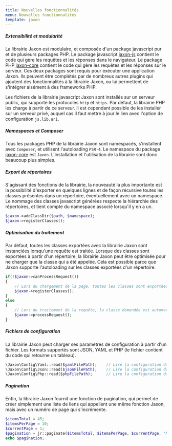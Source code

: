 ```yaml
---
title: Nouvelles fonctionnalités
menu: Nouvelles fonctionnalités
template: jaxon
---
```


##### Extensibilité et modularité

La librairie Jaxon est modulaire, et composée d'un package javascript pur et de plusieurs packages PHP.
Le package javascript [jaxon-js](https://github.com/jaxon-php/jaxon-js) contient le code qui gère les requêtes et les réponses dans le navigateur.
Le package PHP [jaxon-core](https://github.com/jaxon-php/jaxon-core) contient le code qui gère les requêtes et les réponses sur le serveur.
Ces deux packages sont requis pour exécuter une application Jaxon. Ils peuvent être complétés par de nombreux autres plugins qui ajoutent des fonctionnalités à la librairie Jaxon, ou lui permettent de s'intégrer aisément à des frameworks PHP.

Les fichiers de la librairie javascript Jaxon sont installés sur un serveur public, qui supporte les protocoles `http` et `https`. Par défaut, la librairie PHP les charge à partir de ce serveur. Il est cependant possible de les installer sur un serveur privé, auquel cas il faut mettre à jour le lien avec l'option de configuration `js.lib.uri`.

##### Namespaces et Composer

Tous les packages PHP de la librairie Jaxon sont namespacés, s'installent avec `Composer`, et utilisent l'autoloading `PSR-4`. Le namespace du package [jaxon-core](https://github.com/jaxon-php/jaxon-core) est `Jaxon`. L'installation et l'utilisation de la librairie sont donc beaucoup plus simples.

##### Export de répertoires

S'agissant des fonctions de la librairie, la nouveauté la plus importante est la possibilité d'exporter en quelques lignes et de façon récursive toutes les classes présentes dans un répertoire, éventuellement avec un namespace. Le nommage des classes javascript générées respecte la hiérarchie des répertoires, et tient compte du namespace associé lorsqu'il y en a un.
```php
$jaxon->addClassDir($path, $namespace);
$jaxon->registerClasses();
```

##### Optimisation du traitement

Par défaut, toutes les classes exportées avec la librairie Jaxon sont instanciées lorsqu'une requête est traitée.
Lorsque des classes sont exportées à partir d'un répertoire, la librairie Jaxon peut être optimisée pour ne charger que la classe qui a été appelée.
Cela est possible parce que Jaxon supporte l'autoloading sur les classes exportées d'un répertoire.
```php
if(!$jaxon->canProcessRequest())
{
    // Lors du chargement de la page, toutes les classes sont exportées, pour que le code puisse être généré.
    $jaxon->registerClasses();
}
else
{
    // Lors du traitement de la requête, la classe demandée est automatiquement chargée, avec l'autoloading.
    $jaxon->processRequest();
}
```

##### Fichiers de configuration

La librairie Jaxon peut charger ses paramètres de configuration à partir d'un fichier. Les formats supportés sont JSON, YAML et PHP (le fichier contient du code qui retourne un tableau).
```php
\Jaxon\Config\Yaml::read($yamlFilePath);    // Lire la configuration dans un fichier YAML.
\Jaxon\Config\Json::read($jsonFilePath);    // Lire la configuration dans un fichier JSON.
\Jaxon\Config\Php::read($phpFilePath);      // Lire la configuration dans un fichier PHP.
```

##### Pagination

Enfin, la librairie Jaxon fournit une fonction de pagination, qui permet de créer simplement une liste de liens qui appellent une même fonction Jaxon, mais avec un numéro de page qui s'incrémente.
```php
$itemsTotal = 45;
$itemsPerPage = 10;
$currentPage = 1;
$pagination = jr::paginate($itemsTotal, $itemsPerPage, $currentPage, 'MyClass.showPage', jr::page(), jr::html('pagination-text'));
echo $pagination;
```
